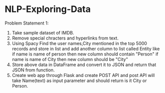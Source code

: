 # NLP-Exploring-Data

Problem Statement 1:

1) Take sample dataset of IMDB.
2) Remove special chracters and hyperlinks from text.
3) Using Spacy Find the user names,City mentioned in the top 5000 records
			 and store in list 
			 and add another column to list called Entity like 
			if name is name of person then new column should contain "Person"
		        if name is name of City then new column should be "City"
4) Store above data in DataFrame and convert  it to JSON and  return that JSON from function.
5) Create web app through Flask and create POST API and post API will take Name(text) as input parameter 
and should return is it City or Person.
